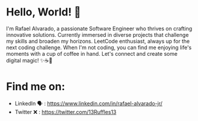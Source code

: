 # Hello, World! 👋
I'm Rafael Alvarado, a passionate Software Engineer who thrives on crafting innovative solutions. Currently immersed in diverse projects that challenge my skills and broaden my horizons. LeetCode enthusiast, always up for the next coding challenge. When I'm not coding, you can find me enjoying life's moments with a cup of coffee in hand. Let's connect and create some digital magic! ✨☕🚀

# Find me on:

- LinkedIn 🗣 : https://www.linkedin.com/in/rafael-alvarado-jr/
- Twitter ❌ : https://twitter.com/13Ruffles13

<!--
**13Ruffles13/13Ruffles13** is a ✨ _special_ ✨ repository because its `README.md` (this file) appears on your GitHub profile.

Here are some ideas to get you started:

- 🔭 I’m currently working on ...
- 🌱 I’m currently learning ...
- 👯 I’m looking to collaborate on ...
- 🤔 I’m looking for help with ...
- 💬 Ask me about ...
- 📫 How to reach me: ...
- 😄 Pronouns: ...
- ⚡ Fun fact: ...
-->
